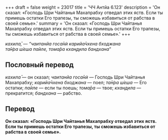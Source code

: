 +++
draft = false
weight = 23017
title = 'ЧЧ Антйа 6.123'
description = 'Он сказал: «Господь Шри Чайтанья Махапрабху отведал этих яств. Если ты примешь остатки Его трапезы, ты сможешь избавиться от рабства в своей семье».'
summary = 'Он сказал: «Господь Шри Чайтанья Махапрабху отведал этих яств. Если ты примешь остатки Его трапезы, ты сможешь избавиться от рабства в своей семье».'
+++

_кахила̄,_ — _“чаитанйа госа̄н̃и карийа̄чхена бходжана  
та̄н̇ра ш́еша па̄иле,_ _тома̄ра кхан̣д̣ила бандхана_”

## Пословный перевод

_кахила̄_ — он сказал; _чаитанйа_ _госа̄н̃и_ — Господь Шри Чайтанья Махапрабху; _карийа̄чхена_ _бходжана_ — поел; _та̄н̇ра_ _ш́еша_ — Его остатки; _па̄иле_ — если ты поешь; _тома̄ра_ — твое; _кхан̣д̣ила_ — прекратится; _бандхана_ — рабство.

## Перевод

**Он сказал: «Господь Шри Чайтанья Махапрабху отведал этих яств. Если ты примешь остатки Его трапезы, ты сможешь избавиться от рабства в своей семье».**
